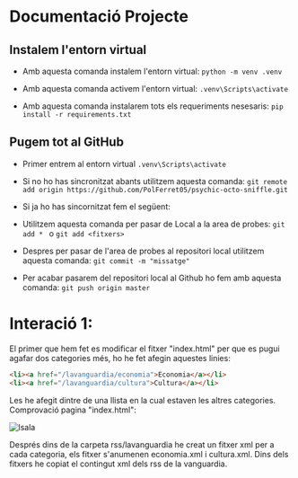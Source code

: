 # Documentació Projecte
## Instalem l'entorn virtual
- Amb aquesta comanda instalem l'entorn virtual:
  ```python -m venv .venv```

- Amb aquesta comanda activem l'entorn virtual:
 ```.venv\Scripts\activate```

- Amb aquesta comanda instalarem tots els requeriments nesesaris:
 ```pip install -r requirements.txt```

##  Pugem tot al GitHub
- Primer entrem al entorn virtual
 ```.venv\Scripts\activate```

- Si no ho has sincronitzat abants utilitzem aquesta comanda:
  ```git remote add origin https://github.com/PolFerret05/psychic-octo-sniffle.git```

- Si ja ho has sincornitzat fem el següent:

- Utilitzem aquesta comanda per pasar de Local a la area de probes:
  ```git add * ``` o ```git add <fitxers>```

- Despres per pasar de l'area de probes al repositori local utilitzem aquesta comanda:
```git commit -m "missatge"```

- Per acabar pasarem del repositori local al Github ho fem amb aquesta comanda:
```git push origin master```


# Interació 1:
El primer que hem fet es modificar el fitxer "index.html" per que es pugui agafar dos categories més, ho he fet afegin aquestes linies:
```html
<li><a href="/lavanguardia/economia">Economia</a></li>
<li><a href="/lavanguardia/cultura">Cultura</a></li>
```
Les he afegit dintre de una llista en la cual estaven les altres categories.
Comprovació pagina "index.html":

![lsala](https://github.com/PolFerret05/psychic-octo-sniffle/blob/master/captura1.png)

Després dins de la carpeta rss/lavanguardia he creat un fitxer xml per a cada categoria, els fitxer s'anumenen economia.xml i cultura.xml. Dins dels fitxers he copiat el contingut xml dels rss de la vanguardia.
